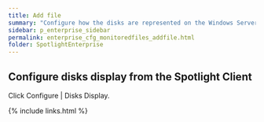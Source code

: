 ```yaml
---
title: Add file
summary: "Configure how the disks are represented on the Windows Server | Overview Page | Disks Panel."
sidebar: p_enterprise_sidebar
permalink: enterprise_cfg_monitoredfiles_addfile.html
folder: SpotlightEnterprise
---
```




## Configure disks display from the Spotlight Client

Click Configure \| Disks Display.


{% include links.html %}
